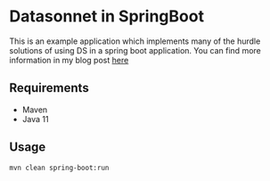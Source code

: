 # Datasonnet in SpringBoot

This is an example application which implements many of the hurdle solutions of using 
DS in a spring boot application. You can find more information in my blog post 
[here](https://blog.hughesportal.com/blog.php?article=sb-datasonnet-in-spring)

## Requirements

* Maven
* Java 11

## Usage

`mvn clean spring-boot:run`
